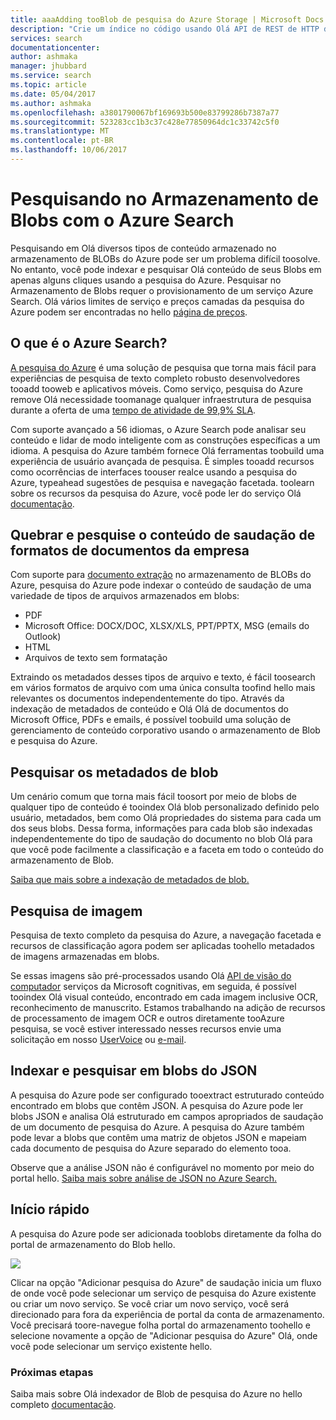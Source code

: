 ```yaml
---
title: aaaAdding tooBlob de pesquisa do Azure Storage | Microsoft Docs
description: "Crie um índice no código usando Olá API de REST de HTTP de pesquisa do Azure."
services: search
documentationcenter: 
author: ashmaka
manager: jhubbard
ms.service: search
ms.topic: article
ms.date: 05/04/2017
ms.author: ashmaka
ms.openlocfilehash: a3801790067bf169693b500e83799286b7387a77
ms.sourcegitcommit: 523283cc1b3c37c428e77850964dc1c33742c5f0
ms.translationtype: MT
ms.contentlocale: pt-BR
ms.lasthandoff: 10/06/2017
---
```

# <a name="searching-blob-storage-with-azure-search"></a>Pesquisando no Armazenamento de Blobs com o Azure Search

Pesquisando em Olá diversos tipos de conteúdo armazenado no armazenamento de BLOBs do Azure pode ser um problema difícil toosolve. No entanto, você pode indexar e pesquisar Olá conteúdo de seus Blobs em apenas alguns cliques usando a pesquisa do Azure. Pesquisar no Armazenamento de Blobs requer o provisionamento de um serviço Azure Search. Olá vários limites de serviço e preços camadas da pesquisa do Azure podem ser encontradas no hello [página de preços](https://aka.ms/azspricing).

## <a name="what-is-azure-search"></a>O que é o Azure Search?
[A pesquisa do Azure](https://aka.ms/whatisazsearch) é uma solução de pesquisa que torna mais fácil para experiências de pesquisa de texto completo robusto desenvolvedores tooadd tooweb e aplicativos móveis. Como serviço, pesquisa do Azure remove Olá necessidade toomanage qualquer infraestrutura de pesquisa durante a oferta de uma [tempo de atividade de 99,9% SLA](https://aka.ms/azuresearchsla).

Com suporte avançado a 56 idiomas, o Azure Search pode analisar seu conteúdo e lidar de modo inteligente com as construções específicas a um idioma. A pesquisa do Azure também fornece Olá ferramentas toobuild uma experiência de usuário avançada de pesquisa. É simples tooadd recursos como ocorrências de interfaces toouser realce usando a pesquisa do Azure, typeahead sugestões de pesquisa e navegação facetada. toolearn sobre os recursos da pesquisa do Azure, você pode ler do serviço Olá [documentação](https://aka.ms/azsearchdocs).

## <a name="crack-open-and-search-through-hello-content-of-enterprise-document-formats"></a>Quebrar e pesquise o conteúdo de saudação de formatos de documentos da empresa
Com suporte para [documento extração](https://aka.ms/azsblobindexer) no armazenamento de BLOBs do Azure, pesquisa do Azure pode indexar o conteúdo de saudação de uma variedade de tipos de arquivos armazenados em blobs:
- PDF
- Microsoft Office: DOCX/DOC, XLSX/XLS, PPT/PPTX, MSG (emails do Outlook)
- HTML
- Arquivos de texto sem formatação

Extraindo os metadados desses tipos de arquivo e texto, é fácil toosearch em vários formatos de arquivo com uma única consulta toofind hello mais relevantes os documentos independentemente do tipo. Através da indexação de metadados de conteúdo e Olá Olá de documentos do Microsoft Office, PDFs e emails, é possível toobuild uma solução de gerenciamento de conteúdo corporativo usando o armazenamento de Blob e pesquisa do Azure.

## <a name="search-through-your-blob-metadata"></a>Pesquisar os metadados de blob
Um cenário comum que torna mais fácil toosort por meio de blobs de qualquer tipo de conteúdo é tooindex Olá blob personalizado definido pelo usuário, metadados, bem como Olá propriedades do sistema para cada um dos seus blobs. Dessa forma, informações para cada blob são indexadas independentemente do tipo de saudação do documento no blob Olá para que você pode facilmente a classificação e a faceta em todo o conteúdo do armazenamento de Blob.

[Saiba que mais sobre a indexação de metadados de blob.](https://aka.ms/azsblobmetadataindexing)

## <a name="image-search"></a>Pesquisa de imagem
Pesquisa de texto completo da pesquisa do Azure, a navegação facetada e recursos de classificação agora podem ser aplicadas toohello metadados de imagens armazenadas em blobs.

Se essas imagens são pré-processados usando Olá [API de visão do computador](https://www.microsoft.com/cognitive-services/computer-vision-api) serviços da Microsoft cognitivas, em seguida, é possível tooindex Olá visual conteúdo, encontrado em cada imagem inclusive OCR, reconhecimento de manuscrito. Estamos trabalhando na adição de recursos de processamento de imagem OCR e outros diretamente tooAzure pesquisa, se você estiver interessado nesses recursos envie uma solicitação em nosso [UserVoice](https://aka.ms/azsuv) ou [e-mail](mailto:azscustquestions@microsoft.com).

## <a name="index-and-search-through-json-blobs"></a>Indexar e pesquisar em blobs do JSON
A pesquisa do Azure pode ser configurado tooextract estruturado conteúdo encontrado em blobs que contêm JSON. A pesquisa do Azure pode ler blobs JSON e analisa Olá estruturado em campos apropriados de saudação de um documento de pesquisa do Azure. A pesquisa do Azure também pode levar a blobs que contêm uma matriz de objetos JSON e mapeiam cada documento de pesquisa do Azure separado do elemento tooa.

Observe que a análise JSON não é configurável no momento por meio do portal hello. [Saiba mais sobre análise de JSON no Azure Search.](https://aka.ms/azsjsonblobindexing)

## <a name="quick-start"></a>Início rápido
A pesquisa do Azure pode ser adicionada tooblobs diretamente da folha do portal de armazenamento do Blob hello.

![](./media/search-blob-storage-integration/blob-blade.png)

Clicar na opção "Adicionar pesquisa do Azure" de saudação inicia um fluxo de onde você pode selecionar um serviço de pesquisa do Azure existente ou criar um novo serviço. Se você criar um novo serviço, você será direcionado para fora da experiência de portal da conta de armazenamento. Você precisará toore-navegue folha portal do armazenamento toohello e selecione novamente a opção de "Adicionar pesquisa do Azure" Olá, onde você pode selecionar um serviço existente hello.

### <a name="next-steps"></a>Próximas etapas
Saiba mais sobre Olá indexador de Blob de pesquisa do Azure no hello completo [documentação](https://aka.ms/azsblobindexer).
